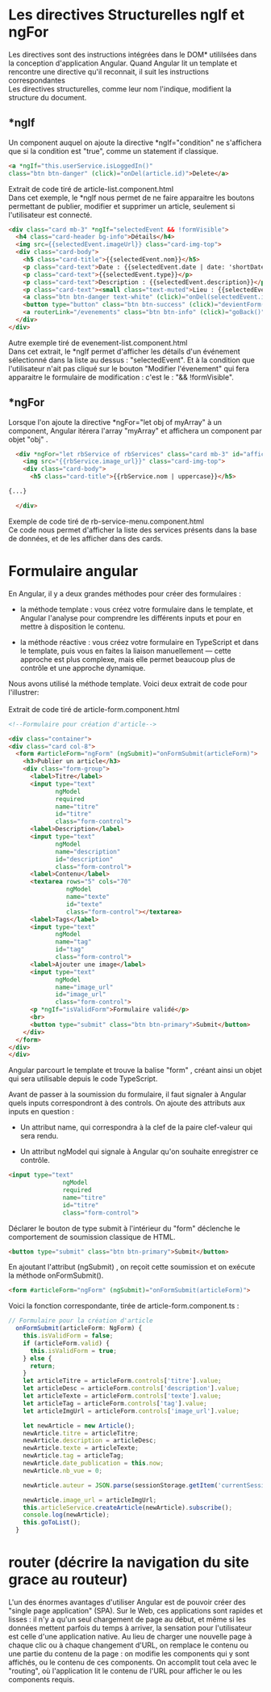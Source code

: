 # Les directives Structurelles ngIf et ngFor
Les directives sont des instructions intégrées dans le DOM* utililsées dans la conception d'application Angular. Quand Angular lit un template et rencontre une directive qu'il reconnait, il suit les instructions correspondantes<br/>
Les directives structurelles, comme leur nom l'indique, modifient la structure du document.<br/>

## *ngIf

Un component auquel on ajoute la directive  *ngIf="condition"  ne s'affichera que si la condition est "true", comme un statement  if  classique.

```html
<a *ngIf="this.userService.isLoggedIn()" 
class="btn btn-danger" (click)="onDel(article.id)">Delete</a>
```
Extrait de code tiré de article-list.component.html<br/>
Dans cet exemple, le *ngIf nous permet de ne faire apparaitre les boutons permettant de publier, modifier et supprimer un article, seulement si l'utilisateur est connecté.<br/>

```html
<div class="card mb-3" *ngIf="selectedEvent && !formVisible">
  <h4 class="card-header bg-info">Détails</h4>
  <img src={{selectedEvent.imageUrl}} class="card-img-top">
  <div class="card-body">
    <h5 class="card-title">{{selectedEvent.nom}}</h5>
    <p class="card-text">Date : {{selectedEvent.date | date: 'shortDate'}}</p>
    <p class="card-text">{{selectedEvent.type}}</p>
    <p class="card-text">Description : {{selectedEvent.description}}</p>
    <p class="card-text"><small class="text-muted">Lieu : {{selectedEvent.lieu}}</small></p>
    <a class="btn btn-danger text-white" (click)="onDel(selectedEvent.id)">Supprimer l'événement</a>
    <button type="button" class="btn btn-success" (click)="devientForm()">Modifier l'événement</button>
    <a routerLink="/evenements" class="btn btn-info" (click)="goBack()">Retour à la liste</a>
  </div>
</div>
```
Autre exemple tiré de evenement-list.component.html<br/>
Dans cet extrait, le *ngIf permet d'afficher les détails d'un événement sélectionné dans la liste au dessus : "selectedEvent". Et à la condition que l'utilisateur n'ait pas cliqué sur le bouton "Modifier l'évenement" qui fera apparaitre le formulaire de modification : c'est le : "&& !formVisible".

## *ngFor

Lorsque l'on ajoute la directive  *ngFor="let obj of myArray"  à un component, Angular itérera l'array  "myArray"  et affichera un component par objet  "obj" .<br/>

```html
  <div *ngFor="let rbService of rbServices" class="card mb-3" id="affiche" style="width: 18rem;">
    <img src="{{rbService.image_url}}" class="card-img-top">
    <div class="card-body">
      <h5 class="card-title">{{rbService.nom | uppercase}}</h5>

{...}

  </div>
  ```
  Exemple de code tiré de rb-service-menu.component.html<br/>
  Ce code nous permet d'afficher la liste des services présents dans la base de données, et de les afficher dans des cards. 

  # Formulaire angular

En Angular, il y a deux grandes méthodes pour créer des formulaires :

* la méthode template : vous créez votre formulaire dans le template, et Angular l'analyse pour comprendre les différents inputs et pour en mettre à disposition le contenu.

* la méthode réactive : vous créez votre formulaire en TypeScript et dans le template, puis vous en faites la liaison manuellement — cette approche est plus complexe, mais elle permet beaucoup plus de contrôle et une approche dynamique.<br/>

Nous avons utilisé la méthode template. Voici deux extrait de code pour l'illustrer: <br/>
<br>
Extrait de code tiré de article-form.component.html

  ```html
  <!--Formulaire pour création d'article-->

<div class="container">
  <div class="card col-8">
    <form #articleForm="ngForm" (ngSubmit)="onFormSubmit(articleForm)">
      <h3>Publier un article</h3>
      <div class="form-group">
        <label>Titre</label>
        <input type="text"
               ngModel
               required
               name="titre"
               id="titre"
               class="form-control">
        <label>Description</label>
        <input type="text"
               ngModel
               name="description"
               id="description"
               class="form-control">
        <label>Contenu</label>
        <textarea rows="5" cols="70"
                  ngModel
                  name="texte"
                  id="texte"
                  class="form-control"></textarea>
        <label>Tags</label>
        <input type="text"
               ngModel
               name="tag"
               id="tag"
               class="form-control">
        <label>Ajouter une image</label>
        <input type="text"
               ngModel
               name="image_url"
               id="image_url"
               class="form-control">
        <p *ngIf="isValidForm">Formulaire validé</p>
        <br>
        <button type="submit" class="btn btn-primary">Submit</button>
      </div>
    </form>
  </div>
</div>
```


Angular parcourt le template et trouve la balise  "form" , créant ainsi un objet qui sera utilisable depuis le code TypeScript.

Avant de passer à la soumission du formulaire, il faut signaler à Angular quels inputs correspondront à des  controls. On ajoute des attributs aux inputs en question : 
* Un attribut name, qui correspondra à la clef de la paire clef-valeur qui sera rendu.

* Un attribut  ngModel qui signale à Angular qu'on souhaite enregistrer ce contrôle.

```html
<input type="text"
               ngModel
               required
               name="titre"
               id="titre"
               class="form-control">
```

Déclarer le bouton de type submit à l'intérieur du  "form"  déclenche le comportement de soumission classique de HTML. 
```html
<button type="submit" class="btn btn-primary">Submit</button>
```


 En ajoutant l'attribut  (ngSubmit) , on reçoit cette soumission et on exécute la méthode  onFormSubmit().

```html
<form #articleForm="ngForm" (ngSubmit)="onFormSubmit(articleForm)">
```

Voici la fonction correspondante, tirée de article-form.component.ts :

```ts
// Formulaire pour la création d'article
  onFormSubmit(articleForm: NgForm) {
    this.isValidForm = false;
    if (articleForm.valid) {
      this.isValidForm = true;
    } else {
      return;
    }
    let articleTitre = articleForm.controls['titre'].value;
    let articleDesc = articleForm.controls['description'].value;
    let articleTexte = articleForm.controls['texte'].value;
    let articleTag = articleForm.controls['tag'].value;
    let articleImgUrl = articleForm.controls['image_url'].value;

    let newArticle = new Article();
    newArticle.titre = articleTitre;
    newArticle.description = articleDesc;
    newArticle.texte = articleTexte;
    newArticle.tag = articleTag;
    newArticle.date_publication = this.now;
    newArticle.nb_vue = 0;

    newArticle.auteur = JSON.parse(sessionStorage.getItem('currentSessionUser')); 

    newArticle.image_url = articleImgUrl;
    this.articleService.createArticle(newArticle).subscribe();
    console.log(newArticle);
    this.goToList();
  }
  ```

  # router (décrire la navigation du site grace au routeur)

  L'un des énormes avantages d'utiliser Angular est de pouvoir créer des "single page application" (SPA). Sur le Web, ces applications sont rapides et lisses : il n'y a qu'un seul chargement de page au début, et même si les données mettent parfois du temps à arriver, la sensation pour l'utilisateur est celle d'une application native.  Au lieu de charger une nouvelle page à chaque clic ou à chaque changement d'URL, on remplace le contenu ou une partie du contenu de la page : on modifie les components qui y sont affichés, ou le contenu de ces components.  On accomplit tout cela avec le "routing", où l'application lit le contenu de l'URL pour afficher le ou les components requis.